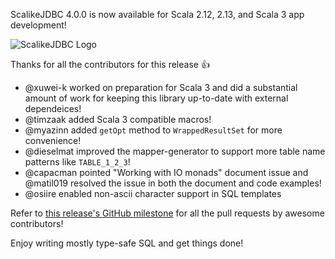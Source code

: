 ScalikeJDBC 4.0.0 is now available for Scala 2.12, 2.13, and Scala 3 app development!

![ScalikeJDBC Logo](http://scalikejdbc.org/images/logo.png)

Thanks for all the contributors for this release :+1:

* @xuwei-k worked on preparation for Scala 3 and did a substantial amount of work for keeping this library up-to-date with external dependeices!
* @timzaak added Scala 3 compatible macros!
* @myazinn added `getOpt` method to `WrappedResultSet` for more convenience!
* @dieselmat improved the mapper-generator to support more table name patterns like `TABLE_1_2_3`!
* @capacman pointed "Working with IO monads" document issue and @matil019 resolved the issue in both the document and code examples!
* @osiire enabled non-ascii character support in SQL templates

Refer to [this release's GitHub milestone](https://github.com/scalikejdbc/scalikejdbc/milestone/44?closed=1) for all the pull requests by awesome contributors!

Enjoy writing mostly type-safe SQL and get things done!
